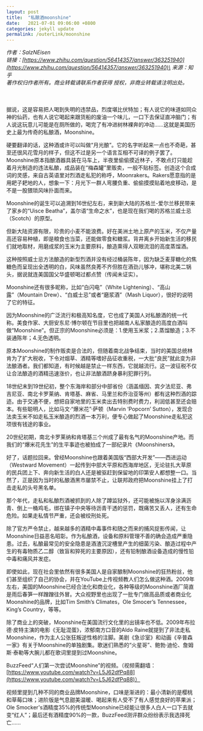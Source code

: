 ```yaml
---
layout: post
title:  "私酿酒moonshine"
date:   2021-07-01 09:06:00 +0800
categories: jekyll update
permalink: /outerLink/moonshine
---
```


_作者：SalzNEisen\
链接：[https://www.zhihu.com/question/56414357/answer/363251940](https://www.zhihu.com/question/56414357/answer/363251940)\
来源：知乎\
著作权归作者所有。商业转载请联系作者获得 授权，非商业转载请注明出处。_\
\
\
\
据说，这是容易把人喝到失明的违禁品，烈度堪比伏特加；有人说它的味道如同众神的仙药，也有人说它喝起来跟货船的废油一个味儿，一口下去保证直冲脑门；有人说这玩意儿可能是在厕所做的，喝完了有冲进树林裸奔的冲动……这就是美国历史上最为传奇的私酿酒，Moonshine。

硬要翻译的话，这种酒或许可以叫做“月光酿”。它的名字听起来一点也不奇葩，甚至还很风花雪月的样子，但这不过是另一个语言互相不可译的例子罢了。Moonshine原本指酿酒器具装在马车上，半夜里偷偷摸近林子，不敢点灯只能趁着月光制造的违法私酿，成品装在“梅森罐”里贩卖，一般不贴标签。创造这个合成词的灵感，来自古英语里对烈酒走私犯的称呼，Moonrakers。Rakers愿意指的是用耙子耙地的人，想象一下：月光下一群人弯腰负重、偷偷摸摸贴着地皮移动，是不是一股猥琐风味扑面而来。

Moonshine的诞生可以追溯到16世纪左右，来到新大陆的苏格兰-爱尔兰移民带来了家乡的“Uisce Beatha”，盖尔语“生命之水”，也是现在我们喝的苏格兰威士忌（Scotch）的原型。

但新大陆资源有限，珍贵的小麦不能浪费。好在美洲土地上原产的玉米，不仅产量高还容易种植，即是粮食也当菜，还能做零食和糖浆。背井离乡开始新生活的移民们就地取材，用磨成浆的玉米为主要原料，酿造熏得人双眼流泪的高度蒸馏酒。

这种按照威士忌方法酿造的新型烈酒并没有经过桶装陈年，因为缺乏麦芽糖化的焦糖色而呈现出全透明的白，风味虽然良莠不齐但胜在酒劲儿够冲，堪称北美二锅头，据说就连美国国父华盛顿喝过都点赞（传闻未证实）。

Moonshine还有很多昵称，比如“白闪电”（White Lightening）、“高山露”（Mountain Drew）、“白威士忌”或者“磨浆酒”（Mash Liquor），很好的说明了它的特征。

因为Moonshine的广泛流行和极高知名度，它也成了美国人对私酿酒的统一代称。美食作家、大厨安东尼·博尔顿在节目里也把越南人私家酿造的高度白酒叫做“Moonshine”。但正宗的Moonshine必须是：1.使用玉米浆；2.蒸馏酿造；3.不装通陈年；4.无色透明。

原本Moonshine的制作贩卖是合法的，但随着南北战争结束，当时的美国总统林肯为了扩大税收，下令对烟草、酒精等嗜好品征收重税，一大批“良民”就此变为非法酿酒者。我们都知道，有时候越是禁止一样东西，它就越流行。这一波征税不仅让合法酿造的酒精迅速涨价，也让非法酿酒跻身暴利犯罪行列。

18世纪末到19世纪初，整个东海岸和部分中部省份（涵盖缅因、宾夕法尼亚、弗吉尼亚、南北卡罗莱纳、肯塔基、麻省、马里兰和乔治亚等州）都有这种烈酒的踪迹。由于交通不便，想把自家地里的玉米卖出去特别费时费力，利润低甚至还会赔本。有些聪明人，比如马文·“爆米花”·萨顿（Marvin ‘Popcorn’ Sutton），发现合法卖玉米不如走私玉米酿造的烈酒一本万利，便专心做起了Moonshine走私犯这项很有钱途的事业。

20世纪初期，南北卡罗莱纳和肯塔基三个州成了最有名气的Moonshine产地。而我们的“爆米花先生”的生平事迹也被拍成了一部纪录片《Moonshiners》。

好了，话题拉回来。曾经Moonshine也跟着美国版“西部大开发”——西进运动（Westward Movement）一起传到中部大平原和西海岸地区，无论驻扎大草原的民兵团上下、奔向新生活的白人还是被驱赶到保留地的印第安人都想整一口。当然了，正是因为当时的私酿酒黑市屡禁不止，让联邦政府把Moonshine挂上了打击走私的头号黑名单。

那个年代，走私和私酿烈酒被抓到的人除了蹲监狱外，还可能被施以浑身涂满沥青、倒上一桶鸡毛，绑在镇子中央等待沥青干透的惩罚，既痛苦又丢人，还有生命危险。如果走私情节严重，还会被绞刑处死。

除了官方严令禁止，越来越多的酒精中毒事件和随之而来的捕风捉影传闻，让Moonshine日益恶名昭彰。作为私酿酒，设备和原料管理不善的确会造成严重隐患。过去，私酿最常见的安全隐患是酒渣沉淀槽里产生的细菌污染、酿造过程中产生的有毒物质乙二醇（致盲和猝死的主要原因），还有铅制酿酒设备造成的慢性铅中毒和痛风并发症。

即使如此，现在社会里依然有很多美国人是自家酿制Moonshine的狂热粉丝，他们甚至组织了自己的协会，并在YouTube上传视频教人们怎么做这种酒。2009年左右，美国的Moonshine已经合法化和商业化，各种等级的Moonshine酒厂简直是雨后春笋一样蹭蹭往外冒。大众视野里也出现了一批专门做高品质或者商业化Moonshine的品牌，比如Tim Smith’s Climates，Ole Smocer’s Tennessee，King’s Country，等等。

除了商业上的突破，Moonshine在美国流行文化里的出镜率也不低。2009年布拉德·皮特主演的电影《无耻混蛋》，浓郁南方口音的Aldo Raine就提到了非法走私Moonshine，作为主人公张狂叛逆性格的注脚。美剧《急诊室》和动画《辛普森一家》有关于Moonshine的单独剧集。歌迷们熟悉的“火星哥”、鲍勃·迪伦、詹姆斯·泰勒等大腕儿都在歌词里提到过Moonshine。

BuzzFeed“人们第一次尝试Moonshine”的视频。（视频需翻墙：[https://www.youtube.com/watch?v=L5J62dfPq88](https://www.youtube.com/watch?v=L5J62dfPq88)）

视频里提到几种不同的商业品牌Moonshine，口味是渐进的：最小清新的是樱桃和草莓口味；进阶版是气息甜美温暖、喝起来有人受不了有人感觉良好的苹果派；Ole Smocker's酒精度35%的传统型Moonshine已经能让很多人白人一口下去就变“红人”；最后还有酒精度90%的一款，BuzzFeed测评群众纷纷表示我选择死亡……